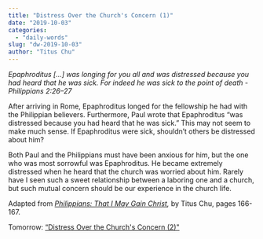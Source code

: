 ```yaml
---
title: "Distress Over the Church's Concern (1)"
date: "2019-10-03"
categories: 
  - "daily-words"
slug: "dw-2019-10-03"
author: "Titus Chu"
---
```


_Epaphroditus \[...\] was longing for you all and was distressed because you had heard that he was sick. For indeed he was sick to the point of death - Philippians 2:26–27_

After arriving in Rome, Epaphroditus longed for the fellowship he had with the Philippian believers. Furthermore, Paul wrote that Epaphroditus “was distressed because you had heard that he was sick.” This may not seem to make much sense. If Epaphroditus were sick, shouldn’t others be distressed about him?

Both Paul and the Philippians must have been anxious for him, but the one who was most sorrowful was Epaphroditus. He became extremely distressed when he heard that the church was worried about him. Rarely have I seen such a sweet relationship between a laboring one and a church, but such mutual concern should be our experience in the church life.

Adapted from _[Philippians: That I May Gain Christ](/book-philippians/ "Go to the listing for this book"),_ by Titus Chu, pages 166-167.

Tomorrow: [“Distress Over the Church's Concern (2)"](/dw-2019-10-04)
